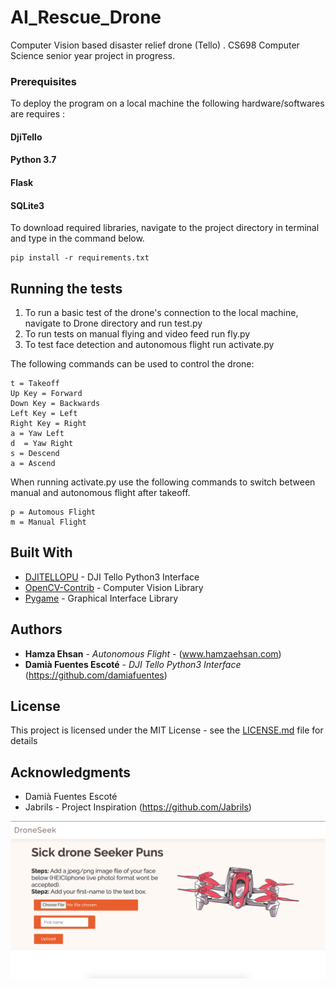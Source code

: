 # AI_Rescue_Drone

Computer Vision based disaster relief drone (Tello) . CS698 Computer Science senior year project in progress.


### Prerequisites

To deploy the program on a local machine the following hardware/softwares are requires :

#### DjiTello
#### Python 3.7
#### Flask
#### SQLite3


To download required libraries, navigate to the project directory in terminal and type in the command below.

```
pip install -r requirements.txt
```


## Running the tests

1) To run a basic test of the drone's connection to the local machine, navigate to Drone directory and run test.py
2) To run tests on manual flying and video feed run fly.py
3) To test face detection and autonomous flight run activate.py

The following commands can be used to control the drone:

```
t = Takeoff
Up Key = Forward
Down Key = Backwards
Left Key = Left
Right Key = Right
a = Yaw Left
d  = Yaw Right
s = Descend
a = Ascend

```
When running activate.py use the following commands to switch between manual and autonomous flight after takeoff.

```
p = Automous Flight
m = Manual Flight
```


## Built With

* [DJITELLOPU](https://github.com/damiafuentes/DJITelloPy) - DJI Tello Python3 Interface
* [OpenCV-Contrib](https://github.com/opencv/opencv_contrib) - Computer Vision Library
* [Pygame](https://github.com/pygame/pygame) - Graphical Interface Library


## Authors

* **Hamza Ehsan** - *Autonomous Flight* - (www.hamzaehsan.com)
* **Damià Fuentes Escoté** - *DJI Tello Python3 Interface* (https://github.com/damiafuentes)

## License

This project is licensed under the MIT License - see the [LICENSE.md](LICENSE.md) file for details

## Acknowledgments

* Damià Fuentes Escoté
* Jabrils - Project Inspiration (https://github.com/Jabrils)

![alt text](https://github.com/hamzaehsan97/AI_Rescue_Drone/blob/master/static/screenshots/site_screenshot.png)

